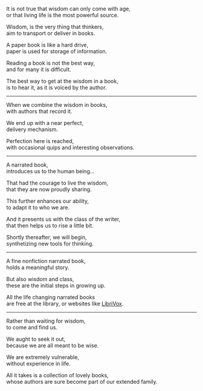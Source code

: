 It is not true that wisdom can only come with age,\
or that living life is the most powerful source.

Wisdom, is the very thing that thinkers,\
aim to transport or deliver in books.

A paper book is like a hard drive,\
paper is used for storage of information.

Reading a book is not the best way,\
and for many it is difficult.

The best way to get at the wisdom in a book,\
is to hear it, as it is voiced by the author.

---

When we combine the wisdom in books,\
with authors that record it.

We end up with a near perfect,\
delivery mechanism.

Perfection here is reached,\
with occasional quips and interesting observations.

---

A narrated book,\
introduces us to the human being…

That had the courage to live the wisdom,\
that they are now proudly sharing.

This further enhances our ability,\
to adapt it to who we are.

And it presents us with the class of the writer,\
that then helps us to rise a little bit.

Shortly thereafter, we will begin,\
synthetizing new tools for thinking.

---

A fine nonfiction narrated book,\
holds a meaningful story.

But also wisdom and class,\
these are the initial steps in growing up.

All the life changing narrated books\
are free at the library, or websites like [LibriVox](https://librivox.org/).

---

Rather than waiting for wisdom,\
to come and find us.

We aught to seek it out,\
because we are all meant to be wise.

We are extremely vulnerable,\
without experience in life.

All it takes is a collection of lovely books,\
whose authors are sure become part of our extended family.
